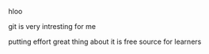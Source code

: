 hloo 


 git is very intresting for me
 
 
putting effort 
great thing about it is free source for learners
